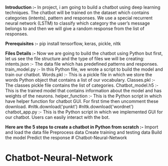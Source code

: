 
**Introduction :-**
	In project, i am going to build a chatbot using deep learning techniques.
	The chatbot will be trained on the dataset which contains categories (intents), pattern and responses. We use a special
	recurrent neural network (LSTM) to classify which category the user’s message belongs to and then we will give a random
	response from the list of responses.

**Prerequisites :-**
	pip install tensorflow, keras, pickle, nltk

**Files Details :-**
	Now we are going to build the chatbot using Python but first, let us see the file structure and the type of files
	we will be creating:
	intents.json :- The data file which has predefined patterns and responses.
	train_model.py :- In this Python file, we wrote a script to build the model and train our chatbot.
	Words.pkl :- This is a pickle file in which we store the words Python object that contains a list of our vocabulary.
	Classes.pkl :- The classes pickle file contains the list of categories.
	Chatbot_model.h5 :- This is the trained model that contains information about the model and has weights of the neurons.
	helper_function :- This is the Python script in which have helper function for chatbot GUI.
	                  For first time then uncomment these download.
	                  #nltk.download('punkt')
                          #nltk.download('wordnet')
	chatbot_app.py :- This is the Python script in which we implemented GUI for our chatbot.
	Users can easily interact with the bot.
	
**Here are the 5 steps to create a chatbot in Python from scratch :-**
	Import and load the data file
	Preprocess data
	Create training and testing data
	Build the model
	Predict the response	# Chatbot-Neural-Network 
# Chatbot-Neural-Network
